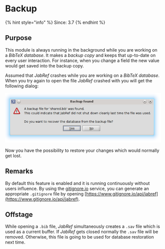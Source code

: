 # Backup

{% hint style="info" %}
Since: 3.7
{% endhint %}

## Purpose

This module is always running in the background while you are working on a _BibTeX database_. It makes a _backup copy_ and keeps that up-to-date on every user interaction. For instance, when you change a field the new value would get saved into the backup copy.

Assumed that _JabRef_ crashes while you are working on a _BibTeX database_. When you try again to open the file _JabRef_ crashed with you will get the following dialog:

![Screenshot of the backup dialog](../.gitbook/assets/backup_found.png)

Now you have the possibility to restore your changes which would normally get lost.

## Remarks

By default this feature is enabled and it is running continuously without users influence. By using the [gitignore.io](https://www.gitignore.io/) service, you can generate an appropriate `.gitignore` file by opening [https://www.gitignore.io/api/jabref](https://www.gitignore.io/api/jabref).

## Offstage

While opening a `.bib` file, _JabRef_ simultaneously creates a `.sav` file which is used as a current buffer. If _JabRef_ gets closed normally the `.sav` file will be removed. Otherwise, this file is going to be used for database restoration next time.

